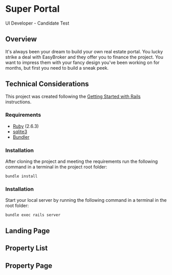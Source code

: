 # Super Portal
UI Developer - Candidate Test

## Overview
It's always been your dream to build your own real estate portal. 
You lucky strike a deal with EasyBroker and they offer you to finance the project.
You want to impress them with your fancy design you've been working on for months, 
but first you need to build a sneak peek.

## Technical Considerations
This project was created following the [Getting Started with Rails](https://guides.rubyonrails.org/getting_started.html) 
instructions.

### Requirements
- [Ruby](https://www.ruby-lang.org/es/documentation/installation/) (2.6.3)
- [sqlite3](https://www.sqlite.org/download.html)
- [Bundler](https://bundler.io/gemfile.html)

### Installation 
After cloning the project and meeting the requirements run the following command in a terminal
in the project root folder:

`bundle install`

### Installation 
Start your local server by running the following command in a terminal in the root folder:

`bundle exec rails server`

## Landing Page

## Property List

## Property Page
